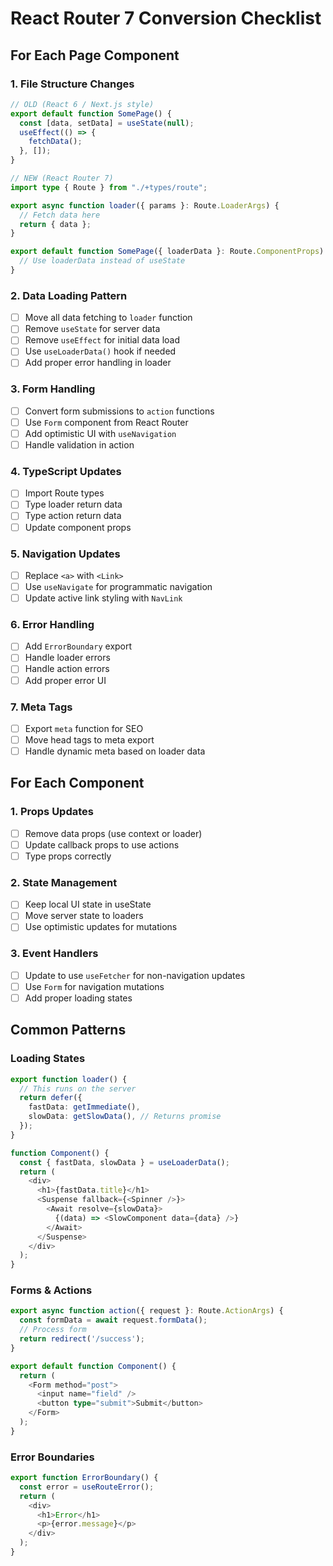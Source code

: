 # React Router 7 Conversion Checklist

## For Each Page Component

### 1. File Structure Changes
```typescript
// OLD (React 6 / Next.js style)
export default function SomePage() {
  const [data, setData] = useState(null);
  useEffect(() => {
    fetchData();
  }, []);
}

// NEW (React Router 7)
import type { Route } from "./+types/route";

export async function loader({ params }: Route.LoaderArgs) {
  // Fetch data here
  return { data };
}

export default function SomePage({ loaderData }: Route.ComponentProps) {
  // Use loaderData instead of useState
}
```

### 2. Data Loading Pattern
- [ ] Move all data fetching to `loader` function
- [ ] Remove `useState` for server data
- [ ] Remove `useEffect` for initial data load
- [ ] Use `useLoaderData()` hook if needed
- [ ] Add proper error handling in loader

### 3. Form Handling
- [ ] Convert form submissions to `action` functions
- [ ] Use `Form` component from React Router
- [ ] Add optimistic UI with `useNavigation`
- [ ] Handle validation in action

### 4. TypeScript Updates
- [ ] Import Route types
- [ ] Type loader return data
- [ ] Type action return data
- [ ] Update component props

### 5. Navigation Updates
- [ ] Replace `<a>` with `<Link>`
- [ ] Use `useNavigate` for programmatic navigation
- [ ] Update active link styling with `NavLink`

### 6. Error Handling
- [ ] Add `ErrorBoundary` export
- [ ] Handle loader errors
- [ ] Handle action errors
- [ ] Add proper error UI

### 7. Meta Tags
- [ ] Export `meta` function for SEO
- [ ] Move head tags to meta export
- [ ] Handle dynamic meta based on loader data

## For Each Component

### 1. Props Updates
- [ ] Remove data props (use context or loader)
- [ ] Update callback props to use actions
- [ ] Type props correctly

### 2. State Management
- [ ] Keep local UI state in useState
- [ ] Move server state to loaders
- [ ] Use optimistic updates for mutations

### 3. Event Handlers
- [ ] Update to use `useFetcher` for non-navigation updates
- [ ] Use `Form` for navigation mutations
- [ ] Add proper loading states

## Common Patterns

### Loading States
```typescript
export function loader() {
  // This runs on the server
  return defer({
    fastData: getImmediate(),
    slowData: getSlowData(), // Returns promise
  });
}

function Component() {
  const { fastData, slowData } = useLoaderData();
  return (
    <div>
      <h1>{fastData.title}</h1>
      <Suspense fallback={<Spinner />}>
        <Await resolve={slowData}>
          {(data) => <SlowComponent data={data} />}
        </Await>
      </Suspense>
    </div>
  );
}
```

### Forms & Actions
```typescript
export async function action({ request }: Route.ActionArgs) {
  const formData = await request.formData();
  // Process form
  return redirect('/success');
}

export default function Component() {
  return (
    <Form method="post">
      <input name="field" />
      <button type="submit">Submit</button>
    </Form>
  );
}
```

### Error Boundaries
```typescript
export function ErrorBoundary() {
  const error = useRouteError();
  return (
    <div>
      <h1>Error</h1>
      <p>{error.message}</p>
    </div>
  );
}
```